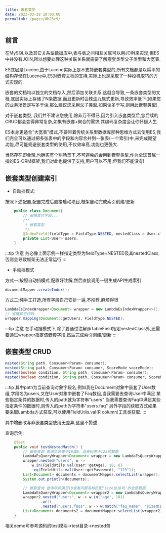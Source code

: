 ```yaml
---
title: 嵌套类型
date: 2023-03-18 10:00:00
permalink: /pages/0b25c9/
---
```


## 前言

在MySQL以及其它关系型数据库中,表与表之间相互关联可以用JOIN来实现,但ES中并没有JOIN,所以想要处理这种关联关系就需要了解嵌套类型父子类型和大宽表.

ES底层是Lucene,由于Lucene实际上是不支持嵌套类型的,所有文档都是以扁平的结构存储在Lucene中,ES对嵌套文档的支持,实际上也是采取了一种投机取巧的方式实现的.

嵌套的文档均以独立的文档存入,然后添加关联关系,这就会导致,一条嵌套类型的文档,底层实际上存储了N条数据,而且更新时会株连九族式更新,导致效率低下(如果您的业务场景是写多于读,那么建议您采用父子类型,如果读多于写,则用此嵌套类型).

对于嵌套类型, 我们并不建议您使用,除非万不得已,因为引入嵌套类型后,您后续的CRUD都会变得非常复杂,如果有嵌套+聚合的需求,其编码复杂度会让你怀疑人生.

ES本身更适合"大宽表"模式,不要带着传统关系型数据库那种思维方式去使用ES,我们完全可以通过把多张表中的字段和内容合并到一张表(一个索引)中,来完成期望功能,尽可能规避嵌套类型的使用,不仅效率高,功能也更强大.

当然存在即合理,也确实有个别场景下,不可避免的会用到嵌套类型,作为全球首屈一指的ES-ORM框架,我们对此也提供了支持,用户可以不用,但我们不能没有!

## 嵌套类型创建索引

- 自动挡模式:

按照下述配置,配置完成后直接启动项目,框架自动完成索引创建/更新

```java
    public class Document{
        // 省略其它字段...
        /**
         * 嵌套类型 
         */
        @IndexField(fieldType = FieldType.NESTED, nestedClass = User.class)
        private List<User> users;
    }
```

:::tip 注意
务必像上面示例一样指定类型为fieldType=NESTED及其nestedClass,否则会导致框架无法正常运行
:::

- 手动挡模式 
  
方式一:按照自动挡模式,配置好注解,然后直接调用一键生成API生成索引

```java
documentMapper.createIndex();
```

方式二:纯手工打造,所有字段自己安排一遍,不推荐,麻烦得很

```java
LambdaEsIndexWrapper<Document> wrapper = new LambdaEsIndexWrapper<>();
// 省略其它代码
wrapper.mapping(Document::getUsers, FieldType.NESTED);
```

:::tip 注意
在手动挡模式下,除了要通过注解@TableField指定nestedClass外,还需要通过wrapper指定该嵌套字段,然后完成索引创建/更新
:::


## 嵌套类型 CRUD

```java
nested(String path, Consumer<Param> consumer);
nested(String path, Consumer<Param> consumer, ScoreMode scoreMode);
nested(boolean condition, String path, Consumer<Param> consumer);
nested(boolean condition, String path, Consumer<Param> consumer, ScoreMode scoreMode);
```

:::tip
其中path为当前查询对象字段名,例如我在Document对象中嵌套了User数组,字段名为users,又在User对象中嵌套了Faq数组,当我需要去查询User中满足
某些指定条件的数据时,传入的path就为字符串"users" 当我需要查询Faq中满足某些指定条件的数据时,则传入的path为字符串"users.faq"
另外字段的获取方式如果要采取Lambda方式获取,可以使用FieldUtils.val(R column)工具类获取.
:::

其中增删改与非嵌套类型使用无差异,这里不赘述

查询示例:

```java
    @Test
    public void testNestedMatch() {
        // 嵌套查询 查询年龄等于18或8，且密码等于123的数据
        LambdaEsQueryWrapper<Document> wrapper = new LambdaEsQueryWrapper<>();
        wrapper.nested("users", w ->
            w.in(FieldUtils.val(User::getAge), 18, 8)
            .eq(FieldUtils.val(User::getPassword), "123"));
        List<Document> documents = documentMapper.selectList(wrapper);
        System.out.println(documents);

        // 嵌套查询 查询年龄满足18或者问题名称匹配'size也18吗'的全部数据
        LambdaEsQueryWrapper<Document> wrapper2 = new LambdaEsQueryWrapper<>();
        wrapper2.nested("users", w -> w.in("age", 18))
                .or()
                .nested("users.faqs", w -> w.match("faq_name", "size也18吗"));
        List<Document> documents2 = documentMapper.selectList(wrapper2);
    }
```

相关demo可参考源码的test模块->test目录->nested包




